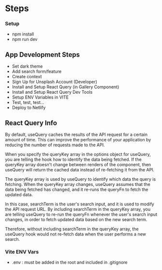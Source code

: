 # Steps

### Setup

- npm install
- npm run dev

## App Development Steps

- Set dark theme
- Add search form/feature
- Create context
- Sign Up for Unsplash Account (Developer)
- Install and Setup React Query (in Gallery Component)
- Install and Setup React Query Dev Tools
- Setup ENV Variables in VITE
- Test, test, test...
- Deploy to Netlify

## React Query Info

By default, useQuery caches the results of the API request for a certain amount of time. This can improve the performance of your application by reducing the number of requests made to the API.

When you specify the queryKey array in the options object for useQuery, you are telling the hook how to identify the data being fetched. If the queryKey array doesn't change between renders of the component, then useQuery will return the cached data instead of re-fetching it from the API.

The queryKey array is used by useQuery to identify which data the query is fetching. When the queryKey array changes, useQuery assumes that the data being fetched has changed, and it re-runs the queryFn to fetch the updated data.

In this case, searchTerm is the user's search input, and it is used to modify the API request URL. By including searchTerm in the queryKey array, you are telling useQuery to re-run the queryFn whenever the user's search input changes, in order to fetch updated data based on the new search term.

Therefore, without including searchTerm in the queryKey array, the useQuery hook would not re-fetch data when the user performs a new search.

### Vite ENV Vars

- .env : must be added in the root and included in .gitignore
